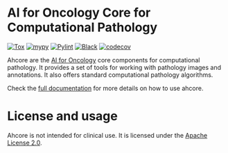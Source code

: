 # AI for Oncology Core for Computational Pathology
[![Tox](https://github.com/NKI-AI/ahcore/actions/workflows/tox.yml/badge.svg)](https://github.com/NKI-AI/ahcore/actions/workflows/tox.yml)
[![mypy](https://github.com/NKI-AI/ahcore/actions/workflows/mypy.yml/badge.svg)](https://github.com/NKI-AI/ahcore/actions/workflows/mypy.yml)
[![Pylint](https://github.com/NKI-AI/ahcore/actions/workflows/pylint.yml/badge.svg)](https://github.com/NKI-AI/ahcore/actions/workflows/pylint.yml)
[![Black](https://github.com/NKI-AI/ahcore/actions/workflows/black.yml/badge.svg)](https://github.com/NKI-AI/ahcore/actions/workflows/black.yml)
[![codecov](https://codecov.io/gh/NKI-AI/ahcore/branch/main/graph/badge.svg?token=OIJ7F9G7OO)](https://codecov.io/gh/NKI-AI/ahcore)

Ahcore are the [AI for Oncology](https://aiforoncology.nl) core components for computational pathology.
It provides a set of tools for working with pathology images and annotations.
It also offers standard computational pathology algorithms.

Check the [full documentation](https://docs.aiforoncology.nl/ahcore) for more details on how to use ahcore.


# License and usage
Ahcore is not intended for clinical use. It is licensed under the [Apache License 2.0](https://www.apache.org/licenses/LICENSE-2.0).
